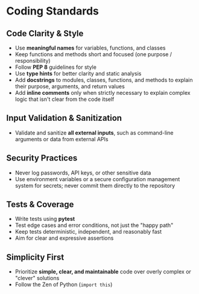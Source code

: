 # Coding Standards

## Code Clarity & Style

- Use **meaningful names** for variables, functions, and classes
- Keep functions and methods short and focused (one purpose / responsibility)
- Follow **PEP 8** guidelines for style
- Use **type hints** for better clarity and static analysis
- Add **docstrings** to modules, classes, functions, and methods to explain their purpose, arguments, and return values
- Add **inline comments** only when strictly necessary to explain complex logic that isn't clear from the code itself

## Input Validation & Sanitization

- Validate and sanitize **all external inputs**, such as command-line arguments or data from external APIs

## Security Practices

- Never log passwords, API keys, or other sensitive data
- Use environment variables or a secure configuration management system for secrets; never commit them directly to the repository

## Tests & Coverage

- Write tests using **pytest**
- Test edge cases and error conditions, not just the "happy path"
- Keep tests deterministic, independent, and reasonably fast
- Aim for clear and expressive assertions

## Simplicity First

- Prioritize **simple, clear, and maintainable** code over overly complex or "clever" solutions
- Follow the Zen of Python (`import this`)
